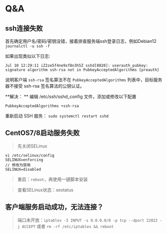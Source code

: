 # Q&A

## ssh连接失败

首先确定用户名/密码/密钥没错，接着排查服务端ssh登录日志，例如Debian12 `journalctl -u ssh -f`

如果出现类似以下日志:
```shell
Jul 10 12:29:11 iZ2ze5f4ne9xf8n3h5Z sshd[8020]: userauth_pubkey: signature algorithm ssh-rsa not in PubkeyAcceptedAlgorithms [preauth]
```

说明客户端 `ssh-rsa` 签名算法不在 `PubkeyAcceptedAlgorithms` 列表中，目标服务器不接受 ssh-rsa 签名算法的公钥认证。

**解决： **
编辑 /etc/ssh/sshd_config 文件，添加或修改以下配置
```shell
PubkeyAcceptedAlgorithms +ssh-rsa
```
重新启动 SSH 服务： `sudo systemctl restart sshd`

## CentOS7/8启动服务失败

> 先关闭SELinux

```shell
vi /etc/selinux/config
SELINUX=enforcing
// 修改为禁用
SELINUX=disabled
```

> 重启：`reboot`，再使用一键脚本安装

> 查看SELinux状态：sestatus

## 客户端服务启动成功，无法连接？

> 端口未开放：`iptables -I INPUT -s 0.0.0.0/0 -p tcp --dport 22022 -j ACCEPT` 或者 `rm -rf /etc/iptables && reboot`
